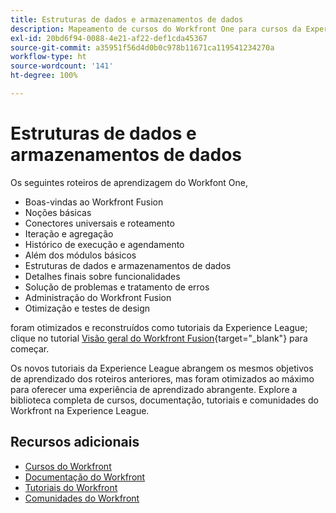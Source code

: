 ```yaml
---
title: Estruturas de dados e armazenamentos de dados
description: Mapeamento de cursos do Workfront One para cursos da Experience League
exl-id: 20bd6f94-0088-4e21-af22-def1cda45367
source-git-commit: a35951f56d4d0b0c978b11671ca119541234270a
workflow-type: ht
source-wordcount: '141'
ht-degree: 100%

---
```


# Estruturas de dados e armazenamentos de dados

Os seguintes roteiros de aprendizagem do Workfont One,

* Boas-vindas ao Workfront Fusion
* Noções básicas
* Conectores universais e roteamento
* Iteração e agregação
* Histórico de execução e agendamento
* Além dos módulos básicos
* Estruturas de dados e armazenamentos de dados
* Detalhes finais sobre funcionalidades
* Solução de problemas e tratamento de erros
* Administração do Workfront Fusion
* Otimização e testes de design

foram otimizados e reconstruídos como tutoriais da Experience League; clique no tutorial [Visão geral do Workfront Fusion](https://experienceleague.adobe.com/docs/workfront-learn/tutorials-workfront/fusion/welcome-to-workfront-fusion/workfront-fusion-overview.html?lang=pt-BR){target="_blank"} para começar.

Os novos tutoriais da Experience League abrangem os mesmos objetivos de aprendizado dos roteiros anteriores, mas foram otimizados ao máximo para oferecer uma experiência de aprendizado abrangente.  Explore a biblioteca completa de cursos, documentação, tutoriais e comunidades do Workfront na Experience League.

## Recursos adicionais

* [Cursos do Workfront](https://experienceleague.adobe.com/?lang=pt-BR&amp;Solution=Workfront#courses)
* [Documentação do Workfront](https://experienceleague.adobe.com/docs/workfront.html?lang=pt-BR)
* [Tutoriais do Workfront](https://experienceleague.adobe.com/docs/workfront-learn/tutorials-workfront/home.html?lang=pt-BR)
* [Comunidades do Workfront](https://experienceleaguecommunities.adobe.com/t5/workfront/ct-p/workfront)
